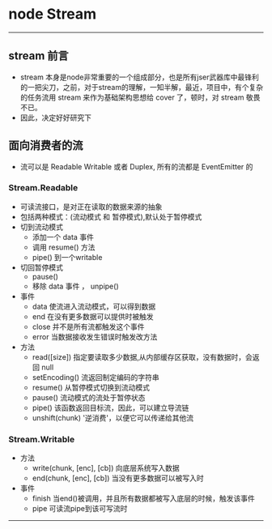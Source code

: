 # node Stream
---
## stream 前言
  - stream 本身是node非常重要的一个组成部分，也是所有jser武器库中最锋利的一把尖刀，之前，对于stream的理解，一知半解，最近，项目中，有个复杂的任务流用 stream 来作为基础架构思想给 cover 了，顿时，对 stream 敬畏不已。
  - 因此，决定好好研究下
## 面向消费者的流
  - 流可以是 Readable Writable 或者 Duplex, 所有的流都是 EventEmitter 的
### Stream.Readable
  - 可读流接口，是对正在读取的数据来源的抽象
  - 包括两种模式：(流动模式 和 暂停模式),默认处于暂停模式
  - 切到流动模式
    - 添加一个 data 事件
    - 调用 resume() 方法
    - pipe() 到一个writable
  - 切回暂停模式
    - pause()
    - 移除 data 事件 ， unpipe()
  - 事件
    - data 使流进入流动模式，可以得到数据
    - end 在没有更多数据可以提供时被触发
    - close 并不是所有流都触发这个事件
    - error 当数据接收发生错误时触发改方法
  - 方法
    - read([size]) 指定要读取多少数据,从内部缓存区获取，没有数据时，会返回 null
    - setEncoding() 流返回制定编码的字符串
    - resume() 从暂停模式切换到流动模式
    - pause() 流动模式的流处于暂停状态
    - pipe() 该函数返回目标流，因此，可以建立导流链
    - unshift(chunk) '逆消费'，以便它可以传递给其他流
### Stream.Writable
  - 方法
    - write(chunk, [enc], [cb]) 向底层系统写入数据
    - end(chunk, [enc], [cb]) 当没有更多数据可以被写入时
  - 事件
    - finish 当end()被调用，并且所有数据都被写入底层的时候，触发该事件
    - pipe 可读流pipe到该可写流时
----